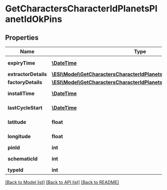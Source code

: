 # GetCharactersCharacterIdPlanetsPlanetIdOkPins

## Properties
Name | Type | Description | Notes
------------ | ------------- | ------------- | -------------
**expiryTime** | [**\DateTime**](\DateTime.md) | expiry_time string | [optional] 
**extractorDetails** | [**\ESI\Model\GetCharactersCharacterIdPlanetsPlanetIdOkExtractorDetails**](GetCharactersCharacterIdPlanetsPlanetIdOkExtractorDetails.md) |  | [optional] 
**factoryDetails** | [**\ESI\Model\GetCharactersCharacterIdPlanetsPlanetIdOkFactoryDetails**](GetCharactersCharacterIdPlanetsPlanetIdOkFactoryDetails.md) |  | [optional] 
**installTime** | [**\DateTime**](\DateTime.md) | install_time string | [optional] 
**lastCycleStart** | [**\DateTime**](\DateTime.md) | last_cycle_start string | [optional] 
**latitude** | **float** | latitude number | 
**longitude** | **float** | longitude number | 
**pinId** | **int** | pin_id integer | 
**schematicId** | **int** | schematic_id integer | [optional] 
**typeId** | **int** | type_id integer | 

[[Back to Model list]](../README.md#documentation-for-models) [[Back to API list]](../README.md#documentation-for-api-endpoints) [[Back to README]](../README.md)


